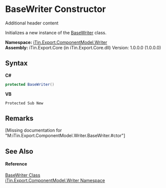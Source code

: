 # BaseWriter Constructor 
Additional header content 

Initializes a new instance of the <a href="T_iTin_Export_ComponentModel_Writer_BaseWriter">BaseWriter</a> class.

**Namespace:**&nbsp;<a href="N_iTin_Export_ComponentModel_Writer">iTin.Export.ComponentModel.Writer</a><br />**Assembly:**&nbsp;iTin.Export.Core (in iTin.Export.Core.dll) Version: 1.0.0.0 (1.0.0.0)

## Syntax

**C#**<br />
``` C#
protected BaseWriter()
```

**VB**<br />
``` VB
Protected Sub New
```


## Remarks
\[Missing <remarks> documentation for "M:iTin.Export.ComponentModel.Writer.BaseWriter.#ctor"\]

## See Also


#### Reference
<a href="T_iTin_Export_ComponentModel_Writer_BaseWriter">BaseWriter Class</a><br /><a href="N_iTin_Export_ComponentModel_Writer">iTin.Export.ComponentModel.Writer Namespace</a><br />